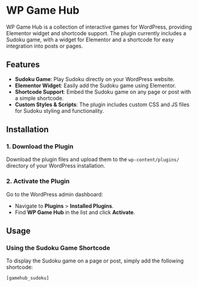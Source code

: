 # WP Game Hub

WP Game Hub is a collection of interactive games for WordPress, providing Elementor widget and shortcode support. The plugin currently includes a Sudoku game, with a widget for Elementor and a shortcode for easy integration into posts or pages.

## Features

- **Sudoku Game**: Play Sudoku directly on your WordPress website.
- **Elementor Widget**: Easily add the Sudoku game using Elementor.
- **Shortcode Support**: Embed the Sudoku game on any page or post with a simple shortcode.
- **Custom Styles & Scripts**: The plugin includes custom CSS and JS files for Sudoku styling and functionality.

## Installation

### 1. Download the Plugin
Download the plugin files and upload them to the `wp-content/plugins/` directory of your WordPress installation.

### 2. Activate the Plugin
Go to the WordPress admin dashboard:
- Navigate to **Plugins** > **Installed Plugins**.
- Find **WP Game Hub** in the list and click **Activate**.

## Usage

### Using the Sudoku Game Shortcode
To display the Sudoku game on a page or post, simply add the following shortcode:

```bash
[gamehub_sudoku]
